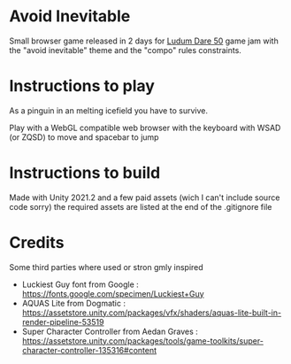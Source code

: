 # Avoid Inevitable

Small browser game released in 2 days for [Ludum Dare 50](https://ldjam.com/events/ludum-dare/50) game jam
with the "avoid inevitable" theme and the "compo" rules constraints.

# Instructions to play

As a pinguin in an melting icefield you have to survive.

Play with a WebGL compatible web browser with the keyboard
with WSAD (or ZQSD) to move and spacebar to jump


# Instructions to build

Made with Unity 2021.2 and a few paid assets (wich I can't include source code sorry)
the required assets are listed at the end of the .gitignore file

# Credits

Some third parties where used or stron gmly inspired

- Luckiest Guy font from Google : https://fonts.google.com/specimen/Luckiest+Guy
- AQUAS Lite from Dogmatic : https://assetstore.unity.com/packages/vfx/shaders/aquas-lite-built-in-render-pipeline-53519
- Super Character Controller from Aedan Graves : https://assetstore.unity.com/packages/tools/game-toolkits/super-character-controller-135316#content
